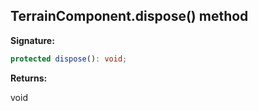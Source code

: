 
## TerrainComponent.dispose() method

**Signature:**

```typescript
protected dispose(): void;
```
**Returns:**

void

